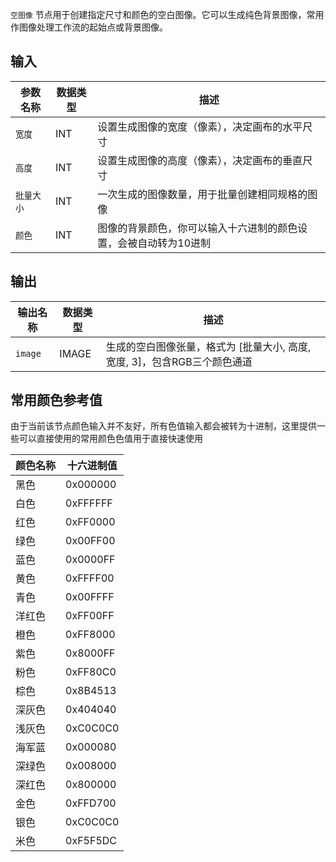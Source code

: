 `空图像` 节点用于创建指定尺寸和颜色的空白图像。它可以生成纯色背景图像，常用作图像处理工作流的起始点或背景图像。

## 输入

| 参数名称 | 数据类型 | 描述 |
|----------|----------|------|
| `宽度` | INT | 设置生成图像的宽度（像素），决定画布的水平尺寸 |
| `高度` | INT | 设置生成图像的高度（像素），决定画布的垂直尺寸 |
| `批量大小` | INT | 一次生成的图像数量，用于批量创建相同规格的图像 |
| `颜色` | INT | 图像的背景颜色，你可以输入十六进制的颜色设置，会被自动转为10进制|

## 输出

| 输出名称 | 数据类型 | 描述 |
|----------|----------|------|
| `image` | IMAGE | 生成的空白图像张量，格式为 [批量大小, 高度, 宽度, 3]，包含RGB三个颜色通道 |

## 常用颜色参考值

由于当前该节点颜色输入并不友好，所有色值输入都会被转为十进制，这里提供一些可以直接使用的常用颜色色值用于直接快速使用

| 颜色名称 | 十六进制值 |
| -------- | ---------- |
| 黑色     | 0x000000   |
| 白色     | 0xFFFFFF   |
| 红色     | 0xFF0000   |
| 绿色     | 0x00FF00   |
| 蓝色     | 0x0000FF   |
| 黄色     | 0xFFFF00   |
| 青色     | 0x00FFFF   |
| 洋红色   | 0xFF00FF   |
| 橙色     | 0xFF8000   |
| 紫色     | 0x8000FF   |
| 粉色     | 0xFF80C0   |
| 棕色     | 0x8B4513   |
| 深灰色   | 0x404040   |
| 浅灰色   | 0xC0C0C0   |
| 海军蓝   | 0x000080   |
| 深绿色   | 0x008000   |
| 深红色   | 0x800000   |
| 金色     | 0xFFD700   |
| 银色     | 0xC0C0C0   |
| 米色     | 0xF5F5DC   |
